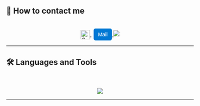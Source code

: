 ## 👋 How to contact me

<br>
<div align="center">
  <a href="mailto:arthur.grossmann--le-mauguen@isen-ouest.yncrea.fr">
    <img src="/img/Microsoft_Outlook_2013-2019_logo.svg" alt="Outlook" height="25px" style="vertical-align: middle;"/>
    <span style="display: inline-block; background-color: #0078D4; color: white; padding: 8px 12px; font-family: sans-serif; border-radius: 5px; margin-left: 6px; font-size: 14px;">Mail</span>
    <!-- <img src="https://img.shields.io/badge/Gmail-333333?style=for-the-badge&logo=gmail&logoColor=red" /> -->
  </a>
  <a href="https://www.linkedin.com/in/arthur-grossmann-le-mauguen-45094b205/">
    <img src="https://img.shields.io/badge/LinkedIn-0077B5?style=for-the-badge&logo=linkedin&logoColor=white" target="_blank" />
  </a>
</div>
<hr>

## 🛠️ Languages and Tools

<br>
<p align="center">
  <img src="https://skillicons.dev/icons?i=python,r,c,java,php,mysql,postgres,html,css,js,opencv" />
</p>
<hr>
